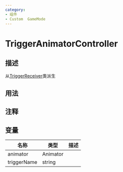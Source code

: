 ```yaml
---
category: 
- 组件
- Custom  GameMode
---
```

# TriggerAnimatorController
## 描述
从[TriggerReceiver](./TriggerReceiver.md)类派生
## 用法

## 注释

## 变量
| 名称 | 类型 | 描述 |
| ----------- | ----------- | ----------- |
| animator | Animator |  |  
| triggerName | string |  |  
